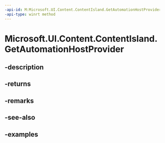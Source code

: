 ```yaml
---
-api-id: M:Microsoft.UI.Content.ContentIsland.GetAutomationHostProvider
-api-type: winrt method
---
```


# Microsoft.UI.Content.ContentIsland.GetAutomationHostProvider

<!--
public object GetAutomationHostProvider ();
-->


## -description

## -returns

## -remarks

## -see-also

## -examples


